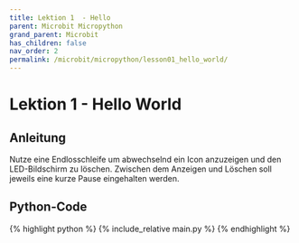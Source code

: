 ```yaml
---
title: Lektion 1  - Hello
parent: Microbit Micropython
grand_parent: Microbit
has_children: false
nav_order: 2
permalink: /microbit/micropython/lesson01_hello_world/
---
```


# Lektion 1 - Hello World

## Anleitung

Nutze eine Endlosschleife um abwechselnd ein Icon anzuzeigen und den LED-Bildschirm zu löschen. 
Zwischen dem Anzeigen und Löschen soll jeweils eine kurze Pause eingehalten werden.

## Python-Code

{% highlight python %}
    {% include_relative main.py %}
{% endhighlight %}
